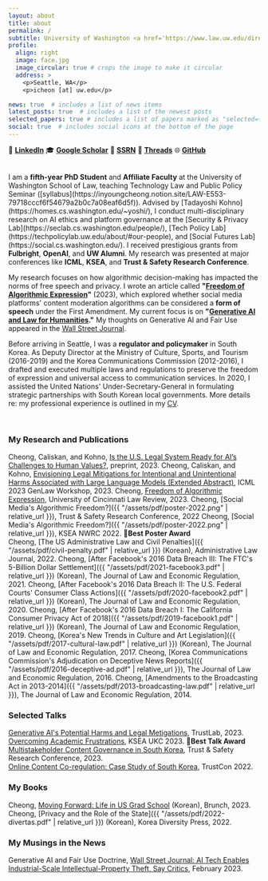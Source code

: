 ```yaml
---
layout: about
title: about
permalink: /
subtitle: University of Washington <a href='https://www.law.uw.edu/directory/affiliate-faculty/cheong-inyoung'>School of Law</a>. <a href='https://seclab.cs.washington.edu/people/'>Security & Privacy Lab</a>. <a href='https://techpolicylab.uw.edu/about/#our-people'>Tech Policy Lab</a>.
profile:
  align: right
  image: face.jpg
  image_circular: true # crops the image to make it circular
  address: >
    <p>Seattle, WA</p>
    <p>icheon [at] uw.edu</p>

news: true  # includes a list of news items
latest_posts: true  # includes a list of the newest posts
selected_papers: true # includes a list of papers marked as "selected={true}"
social: true  # includes social icons at the bottom of the page
---
```


🔗 <a href="https://www.linkedin.com/in/inyoungcheong"><strong>LinkedIn</strong></a>   🎓 <a href="https://scholar.google.com/citations?user=xwZI_jcAAAAJ"><strong>Google Scholar</strong></a>   📖 <a href="https://papers.ssrn.com/sol3/cf_dev/AbsByAuth.cfm?per_id=3864423"><strong>SSRN</strong></a>   🧵 <a href="https://www.threads.net/@inyoungcheong"><strong>Threads</strong></a>   🌐 <a href="https://github.com/inyoungcheong"><strong>GitHub</strong></a>

<br>
I am a <strong>fifth-year PhD Student</strong> and <strong>Affiliate Faculty</strong> at the University of Washington School of Law, teaching Technology Law and Public Policy Seminar ([syllabus](https://inyoungcheong.notion.site/LAW-E553-79718cccf6f54679a2b0c7a08eaf6d5f)). Advised by [Tadayoshi Kohno](https://homes.cs.washington.edu/~yoshi/), I conduct multi-disciplinary research on AI ethics and platform governance at the [Security & Privacy Lab](https://seclab.cs.washington.edu/people/), [Tech Policy Lab](https://techpolicylab.uw.edu/about/#our-people), and [Social Futures Lab](https://social.cs.washington.edu/). I received prestigious grants from <strong>Fulbright</strong>, <strong>OpenAI</strong>, and <strong>UW Alumni</strong>. My research was presented at major conferences like <strong>ICML</strong>, <strong>KSEA</strong>, and <strong>Trust & Safety Research Conference</strong>.  

My research focuses on how algorithmic decision-making has impacted the norms of free speech and privacy. I wrote an article called <strong>"[Freedom of Algorithmic Expression](https://scholarship.law.uc.edu/uclr/vol91/iss3/2/)"</strong> (2023), which explored whether social media platforms' content moderation algorithms can be considered a <strong>form of speech</strong> under the First Amendment. My current focus is on <strong>"[Generative AI and Law for Humanities](https://genlaw.github.io/CameraReady/32.pdf)."</strong> My thoughts on Generative AI and Fair Use appeared in the [Wall Street Journal](https://www.wsj.com/amp/articles/ai-chatgpt-dall-e-microsoft-rutkowski-github-artificial-intelligence-11675466857?mod=latest_headlines).

Before arriving in Seattle, I was a <strong>regulator and policymaker</strong> in South Korea. As Deputy Director at the Ministry of Culture, Sports, and Tourism (2016-2019) and the Korea Communications Commission (2012-2016), I drafted and executed multiple laws and regulations to preserve the freedom of expression and universal access to communication services. In 2020, I assisted the United Nations' Under-Secretary-General in formulating strategic partnerships with South Korean local governments. More details re: my professional experience is outlined in my [CV](https://inyoungcheong.github.io/cv/). 

<br>

### My Research and Publications 
Cheong, Caliskan, and Kohno, [Is the U.S. Legal System Ready for AI’s Challenges to Human Values?](https://arxiv.org/pdf/2308.15906.pdf), preprint, 2023.
Cheong, Caliskan, and Kohno, [Envisioning Legal Mitigations for Intentional and Unintentional Harms Associated with Large Language Models (Extended Abstract)](https://genlaw.github.io/CameraReady/32.pdf), ICML 2023 GenLaw Workshop, 2023.
Cheong, [Freedom of Algorithmic Expression](https://scholarship.law.uc.edu/uclr/vol91/iss3/2/), University of Cincinnati Law Review, 2023.
Cheong, [Social Media's Algorithmic Freedom?]({{ "/assets/pdf/poster-2022.png" | relative_url }}), Trust & Safety Research Conference, 2022
Cheong, [Social Media's Algorithmic Freedom?]({{ "/assets/pdf/poster-2022.png" | relative_url }}), KSEA NWRC 2022. 🏅<strong>Best Poster Award</strong>  
Cheong, [The US Administrative Law and Civil Penalties]({{ "/assets/pdf/civil-penalty.pdf" | relative_url }}) <span class="gray">(Korean)</span>, Administrative Law Journal, 2022.
Cheong, [After Facebook's 2016 Data Breach III: The FTC's 5-Billion Dollar Settlement]({{ "/assets/pdf/2021-facebook3.pdf" | relative_url }}) <span class="gray">(Korean)</span>, The Journal of Law and Economic Regulation, 2021.
Cheong, [After Facebook's 2016 Data Breach II: The U.S. Federal Courts' Consumer Class Actions]({{ "/assets/pdf/2020-facebook2.pdf" | relative_url }}) <span class="gray">(Korean)</span>, The Journal of Law and Economic Regulation, 2020.
Cheong, [After Facebook's 2016 Data Breach I: The California Consumer Privacy Act of 2018]({{ "/assets/pdf/2019-facebook1.pdf" | relative_url }}) <span class="gray">(Korean)</span>, The Journal of Law and Economic Regulation, 2019.
Cheong, [Korea's New Trends in Culture and Art Legislation]({{ "/assets/pdf/2017-cultural-law.pdf" | relative_url }}) <span class="gray">(Korean)</span>, The Journal of Law and Economic Regulation, 2017.
Cheong, [Korea Communications Commission's Adjudication on Deceptive News Reports]({{ "/assets/pdf/2016-deceptive-ad.pdf" | relative_url }}), The Journal of Law and Economic Regulation, 2016.
Cheong, [Amendments to the Broadcasting Act in 2013-2014]({{ "/assets/pdf/2013-broadcasting-law.pdf" | relative_url }}), The Journal of Law and Economic Regulation, 2014.

### Selected Talks
[Generative AI's Potential Harms and Legal Metigations](https://inyoungcheong.github.io/news/230721trustnet/), TrustLab, 2023. 
[Overcoming Academic Frustrations](https://inyoungcheong.github.io/blog/2023/handling-rejections/), KSEA UKC 2023. 🏅<strong>Best Talk Award</strong>  
[Multistakeholder Content Governance in South Korea](https://conferences.law.stanford.edu/tsrc/sessions/research-session-6/), Trust & Safety Research Conference, 2023.  
[Online Content Co-regulation: Case Study of South Korea](https://youtu.be/U1ShVhIDlI8), TrustCon 2022. 


### My Books
Cheong, [Moving Forward: Life in US Grad School](https://brunch.co.kr/brunchbook/moving-forward) <span class="gray">(Korean)</span>, Brunch, 2023.
Cheong, [Privacy and the Role of the State]({{ "/assets/pdf/2022-divertas.pdf" | relative_url }}) <span class="gray">(Korean)</span>, Korea Diversity Press, 2022.

### My Musings in the News
Generative AI and Fair Use Doctrine, [Wall Street Journal: AI Tech Enables Industrial-Scale Intellectual-Property Theft, Say Critics](https://www.wsj.com/amp/articles/ai-chatgpt-dall-e-microsoft-rutkowski-github-artificial-intelligence-11675466857?mod=latest_headlines), February 2023.